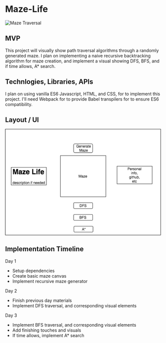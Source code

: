 # Maze-Life

![Maze Traversal](https://aarron-lee.github.io/images/projects/maze-life.gif)

## MVP

This project will visually show path traversal algorithms through a randomly generated maze. I plan on implementing a naive recursive backtracking algorithm for maze creation, and implement a visual showing DFS, BFS, and if time allows, A* search.

## Technlogies, Libraries, APIs

I plan on using vanilla ES6 Javascript, HTML, and CSS, for to implement this project. I'll need Webpack for to provide Babel transpilers for to ensure ES6 compatibility.

## Layout / UI

![Maze Wireframe](docs/wireframe.png)

## Implementation Timeline

Day 1

- Setup dependencies
- Create basic maze canvas
- Implement recursive maze generator

Day 2
- Finish previous day materials
- Implement DFS traversal, and corresponding visual elements

Day 3
- Implement BFS traversal, and corresponding visual elements
- Add finishing touches and visuals
- If time allows, implement A* search
